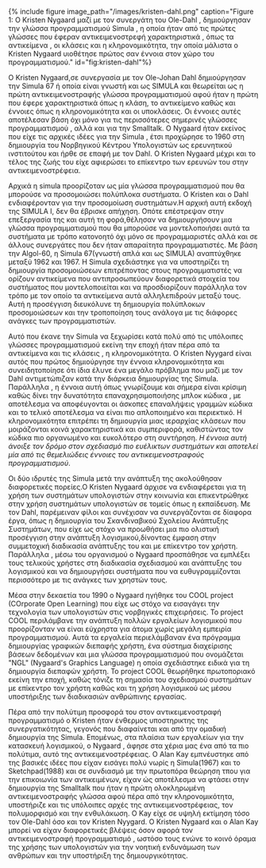 {% include figure image_path="/images/kristen-dahl.png" caption="Figure 1: O Kristen Nygaard μαζί με τον συνεργάτη του Ole-Dahl , δημιούργησαν την γλώσσα προγραμματισμού Simula , 
η οποία ήταν από τις πρώτες γλώσσες που έφεραν αντικειμενοστρεφή χαρακτηριστικά , όπως τα αντικείμενα , οι κλάσεις και η κληρονομικότητα, την οποία μάλιστα ο Kristen Nygaard
υιοθέτησε πρώτος σαν έννοια στον χώρο του προγραμματισμού." id="fig:kristen-dahl"%}

Ο Kristen Nygaard,σε συνεργασία με τον Ole-Johan Dahl δημιούργησαν την Simula 67 ή οποία είναι γνωστή και ως SIMULA και θεωρείται ως η πρώτη αντικειμενοστραφής γλώσσα
προγραμματισμού αφού ήταν η πρώτη που έφερε χαρακτηριστικά όπως η κλάση, το αντικείμενο καθώς και έννοιες όπως η κληρονομικότητα και οι υποκλάσεις. 
Οι έννοιες αυτές αποτέλεσαν βάση όχι μόνο για τις περισσότερες σημερινές γλώσσες προγραμματισμού , αλλά και για την Smalltalk. Ο Nygaard ήταν εκείνος που είχε τις αρχικές
ιδέες για την Simula , έτσι προχώρησε το 1960 στη δημιουργία του Νορβηγικού Κέντρου Υπολογιστών ως ερευνητικού ινστιτούτου και ήρθε σε επαφή με τον Dahl.
O Kristen Nygaard μέχρι και το τέλος της ζωής του είχε αφιερώσει το επίκεντρο των ερευνών του στην αντικειμενοστρέφεια.

Αρχικά η simula προορίζοταν ως μία γλώσσα προγραμματισμού που θα μπορούσε να προσομοιώσει πολύπλοκα συστήματα. Ο Kristen και ο Dahl  ενδιαφέρονταν για την προσομοίωση 
συστημάτων.H αρχική αυτή εκδοχή της SIMULA I, δεν θα έβρισκε απήχηση. Οπότε επέστρεψαν στην επεξεργασία της και αυτή τη φορά,θέλησαν να δημιουργήσουν μια γλώσσα 
προγραμματισμού που θα μπορούσε να μοντελοποιήσει αυτά τα συστήματα με τρόπο κατονοητό όχι μόνο σε προγραμμαριστές αλλά και σε άλλους συνεργάτες που δεν ήταν απαραίτητα 
προγραμματιστές. Με  βάση την Algol-60, η Simula 67(γνωστή απλά και ως SIMULA) αναπτύχθηκε μεταξύ 1962 και 1967. Η Simula σχεδιάστηκε για να υποστηρίζει τη δημιουργία 
προσομοιώσεων επιτρέποντας στους προγραμματιστές να ορίζουν αντικείμενα που αντιπροσωπεύουν διαφορετικά στοιχεία του συστήματος που μοντελοποιείται και να προσδιορίζουν 
παράλληλα τον τρόπο με τον οποίο τα αντικείμενα αυτά αλληλεπιδρούν μεταξύ τους. Αυτή η προσέγγιση διευκόλυνε τη δημιουργία πολύπλοκων προσομοιώσεων και την τροποποίηση 
τους ανάλογα με τις διάφορες ανάγκες των προγραμματιστών. 

Αυτό που έκανε την Simula να ξεχωρίσει κατά πολύ από τις υπόλοιπες γλώσσες προγραμματισμού εκείνη την εποχή ήταν πέρα από τα αντικείμενα και τις κλάσεις ,
η κληρονομικότητα. Ο Kristen Nyygard είναι αυτός που πρώτος δημιούργησε την έννοια κληρονομικότητα και συνειδητοποίησε ότι ίδια έλυνε ένα μεγάλο πρόβλημα 
που μαζί με τον Dahl αντιμετώπιζαν κατά την διάρκεια δημιουργίας της Simula. Παράλληλα , η έννοια αυτή όπως γνωρίζουμε και σήμερα είναι κρίσιμη καθώς δίνει
την δυνατότητα επαναχρησιμοποιήσης μπλοκ κώδικα , με αποτέλεσμα να αποφέυγονται οι άσκοπες επαναλήψεις γραμμών κώδικα και το τελικό αποτέλεσμα να είναι πιο
απλοποιημένο και περιεκτικό. Η κληρονομικότητα επιτρέπει τη δημιουργία μιας ιεραρχίας κλάσεων που μοιράζονται κοινά χαρακτηριστικά και συμπεριφορά, καθιστώντας
τον κώδικα πιο οργανωμένο και ευκολότερο στη συντήρηση. *Η έννοια αυτή άνοιξε τον δρόμο στον σχεδιασμό πιο ευέλικτων συστημάτων και αποτελεί μία από τις θεμελιώδεις
έννοιες του αντικειμενοστραφούς προγραμματισμού*.

Οι δύο ιδρυτές της Simula μετά την ανάπτυξη της ακολούθησαν διαφορετικές πορείες.Ο Kristen Nygaard άρχισε να ενδιαφέρεται για τη χρήση των συστημάτων υπολογιστών 
στην κοινωνία και επικεντρώθηκε στην χρήση συστημάτων υπολογιστών σε τομείς όπως η εκπαίδευση. Με τον Dahl, παρέμειναν φίλοι και συνέχισαν να συνεργάζονται σε δίαφορα
έργα, όπως η δημιουργία του Σκανδιναβικού Σχολείου Ανάπτυξης Συστημάτων, που είχε ως στόχο να προωθήσει μια πιο ολιστική προσέγγιση στην ανάπτυξη λογισμικού,δίνοντας
έμφαση στην συμμετοχική διαδικασία ανάπτυξης του και με επίκεντρο τον χρήστη. Παράλληλα , μέσω του οργανισμού ο Nygaard  προσπάθησε να εμπλέξει τους τελικούς χρήστες
στη διαδικασία σχεδιασμού και ανάπτυξης του λογισμικού και να δημιουργήσει συστήματα που να ευθυγραμμίζονται περισσότερο με τις ανάγκες των χρηστών τους.

Μέσα στην δεκαετία του 1990 ο Nygaard ηγήθηκε του COOL project (COrporate Open Learning) που είχε ως στόχο  να εισαγάγει την τεχνολογία των υπολογιστών στις νορβηγικές
επιχειρήσεις. Το project COOL περιλάμβανε την ανάπτυξη πολλών εργαλείων λογισμικού που προορίζονταν να είναι εύχρηστα για άτομα χωρίς μεγάλη εμπειρία προγραμματισμού.
Αυτά τα εργαλεία περιελάμβαναν ένα πρόγραμμα δημιουργίας γραφικών διεπαφής χρήστη, ένα σύστημα διαχείρισης βάσεων δεδομένων και μια γλώσσα προγραμματισμού που ονομάζεται
"NGL" (Nygaard's Graphics Language) η οποία σχεδιάστηκε ειδικά για τη δημιουργία διεπαφών χρήστη. Το project COOL θεωρήθηκε πρωτοποριακό εκείνη την εποχή, καθώς τόνιζε 
τη σημασία του σχεδιασμού συστημάτων με επίκεντρο τον χρήστη καθώς και τη χρήση λογισμικού ως μέσου υποστήριξης των διαδικασιών ανθρώπινης εργασίας.

Πέρα από την πολύτιμη προσφορά του στον αντικειμενοστραφή προγραμματισμό ο Kristen ήταν ένθερμος υποστηρικτης της συνεργατικότητας, γεγονός που διαφαίνεται και από την
ομαδική δημιουργία της Simula. Επομένως, στα πλαίσια των εργαλείων για την κατασκευή λογισμικού, ο Nygaard , άφησε στα χέρια μας ένα από τα πιο πολύτιμα, αυτό 
της αντικειμενοστρέφειας. O Alan Kay εμπνέυστηκε από της βασικές ιδέες που είχαν εισάγει πολύ νωρίς η Simula(1967) και το Sketchpad(1988) και σε συνδιασμό με την
πρωτοπόρα θεώρηση τπου για την επικοιωνία των αντικειμένων, είχαν ώς αποτέλεσμα να φτάσει στην δημιουργία της Smalltalk που ήταν η πρώτη ολοκληρωμένη αντικειμενοστραφής
γλώσσα αφού πέρα από την κληρονομικότητα, υποστήριζε και τις υπόλοιπες αρχές της αντικειμενοστρέφειας, τον πολυμορφισμό και την ενθυλάκωση. Ο Kay είχε σε υψηλή εκτίμηση
τόσο τον Ole-Dahl  όσο και τον Kristen Nyygard. O Kristen Nygaard και ο Alan Kay μπορεί να είχαν διαφορετικές βλέψεις όσον αφορά τον αντικειμενοστραφή προγραμματισμό , 
ωστόσο τους ενώνε το κοινό όραμα της χρήσης των υπολογιστών για την νοητική ενδυνάμωση των ανθρώπων και την υποστήριξη της δημιουργικότητας.
